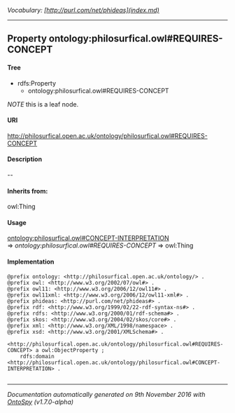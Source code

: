 _Vocabulary: [http://purl.com/net/phideas](index.md)_ 

---	
	




    


## Property ontology:philosurfical.owl#REQUIRES-CONCEPT


#### Tree

* rdfs:Property
    * ontology:philosurfical.owl#REQUIRES-CONCEPT





*NOTE* this is a leaf node.


#### URI
http://philosurfical.open.ac.uk/ontology/philosurfical.owl#REQUIRES-CONCEPT

#### Description
--


#### Inherits from:
owl:Thing



#### Usage


[ontology:philosurfical.owl#CONCEPT-INTERPRETATION](class-ontologyphilosurficalowlconcept-interpretation.md) 
=&gt;&nbsp;_ontology:philosurfical.owl#REQUIRES-CONCEPT_&nbsp;=&gt;&nbsp;owl:Thing

#### Implementation
```
@prefix ontology: <http://philosurfical.open.ac.uk/ontology/> .
@prefix owl: <http://www.w3.org/2002/07/owl#> .
@prefix owl11: <http://www.w3.org/2006/12/owl11#> .
@prefix owl11xml: <http://www.w3.org/2006/12/owl11-xml#> .
@prefix phideas: <http://purl.com/net/phideas#> .
@prefix rdf: <http://www.w3.org/1999/02/22-rdf-syntax-ns#> .
@prefix rdfs: <http://www.w3.org/2000/01/rdf-schema#> .
@prefix skos: <http://www.w3.org/2004/02/skos/core#> .
@prefix xml: <http://www.w3.org/XML/1998/namespace> .
@prefix xsd: <http://www.w3.org/2001/XMLSchema#> .

<http://philosurfical.open.ac.uk/ontology/philosurfical.owl#REQUIRES-CONCEPT> a owl:ObjectProperty ;
    rdfs:domain <http://philosurfical.open.ac.uk/ontology/philosurfical.owl#CONCEPT-INTERPRETATION> .


```










---

_Documentation automatically generated on 9th November 2016 with [OntoSpy](http://ontospy.readthedocs.org/ "Open") (v1.7.0-alpha)_